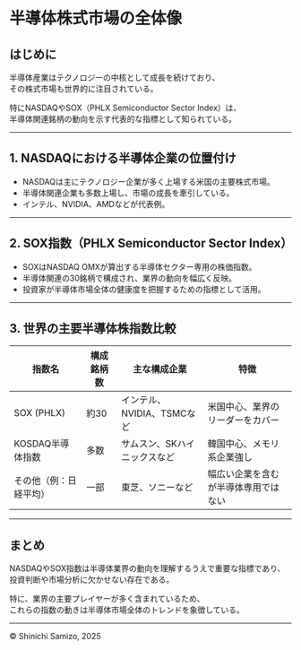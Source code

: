 # 半導体株式市場の全体像

## はじめに

半導体産業はテクノロジーの中核として成長を続けており、  
その株式市場も世界的に注目されている。  

特にNASDAQやSOX（PHLX Semiconductor Sector Index）は、  
半導体関連銘柄の動向を示す代表的な指標として知られている。

---

## 1. NASDAQにおける半導体企業の位置付け

- NASDAQは主にテクノロジー企業が多く上場する米国の主要株式市場。  
- 半導体関連企業も多数上場し、市場の成長を牽引している。  
- インテル、NVIDIA、AMDなどが代表例。

---

## 2. SOX指数（PHLX Semiconductor Sector Index）

- SOXはNASDAQ OMXが算出する半導体セクター専用の株価指数。  
- 半導体関連の30銘柄で構成され、業界の動向を幅広く反映。  
- 投資家が半導体市場全体の健康度を把握するための指標として活用。

---

## 3. 世界の主要半導体株指数比較

| 指数名             | 構成銘柄数 | 主な構成企業             | 特徴                           |
|--------------------|------------|--------------------------|-------------------------------|
| SOX (PHLX)         | 約30       | インテル、NVIDIA、TSMCなど | 米国中心、業界のリーダーをカバー   |
| KOSDAQ半導体指数   | 多数       | サムスン、SKハイニックスなど | 韓国中心、メモリ系企業強し           |
| その他（例：日経平均）| 一部       | 東芝、ソニーなど             | 幅広い企業を含むが半導体専用ではない |

---

## まとめ

NASDAQやSOX指数は半導体業界の動向を理解するうえで重要な指標であり、  
投資判断や市場分析に欠かせない存在である。  

特に、業界の主要プレイヤーが多く含まれているため、  
これらの指数の動きは半導体市場全体のトレンドを象徴している。

---

© Shinichi Samizo, 2025
